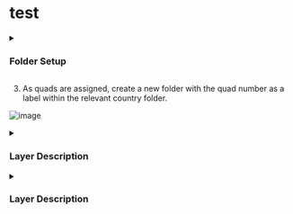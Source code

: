 # test

<details>
 
<summary><h3>Folder Setup</h3></summary>
 
1) Create a folder labelled 'Moore' in your PCs data drive.

![image](https://github.com/user-attachments/assets/f4114424-de88-45c0-a2e0-ca8516849279)


2) The Moore folder should contain GIS_Files (downloaded from canvas) and a folder for each country we're working in.


![image](https://github.com/user-attachments/assets/f25117ec-1982-4676-8e09-05d91508468f)
=======

![image](https://github.com/user-attachments/assets/f25117ec-1982-4676-8e09-05d91508468f)

3) As quads are assigned, create a new folder with the quad number as a label within the relevant country folder.

![image](https://github.com/user-attachments/assets/eef90db7-2e3f-410b-bb7e-83e96db19c37)


3) Within each quad folder, there should be two folders: 'resources' and 'working'. Place each of the layers from sandy into the Resources folder.

![image](https://github.com/user-attachments/assets/a58dcf4e-530b-40db-a027-fecb5107f85a)


###  Setting up a project in Terrset

1) In Terrset, right click in the empty space of the 'projects' tab and select 'New Project'

![image](https://github.com/user-attachments/assets/c0051a12-4a76-4590-b35e-0e9fa6d28f0c)


2) Navigate to the working folder within the quad you're working on.

![image](https://github.com/user-attachments/assets/61ff0760-9e7c-45f4-b567-c54ceae8f581)

3) Change the name of the project from 'working' to the quad number

![image](https://github.com/user-attachments/assets/bfb0389e-334f-48d1-a741-55d774e9628f)

4) Add the resources and gis_files folders as resource folders. The completed setup should look like this.

![image](https://github.com/user-attachments/assets/f9506303-4997-4f79-b581-83a8d33a6620)

5) Start digitizing!


 
</details>


3) As quads are assigned, create a new folder with the quad number as a label within the relevant country folder.

![image](https://github.com/user-attachments/assets/eef90db7-2e3f-410b-bb7e-83e96db19c37)


<details>
<summary><h3>Layer Description</h3></summary>


3) Within each quad folder, there should be two folders: 'resources' and 'working'. Place each of the layers from sandy into the Resources folder.

![image](https://github.com/user-attachments/assets/a58dcf4e-530b-40db-a027-fecb5107f85a)


###  Setting up a project in Terrset

1) In Terrset, right click in the empty space of the 'projects' tab and select 'New Project'

![image](https://github.com/user-attachments/assets/c0051a12-4a76-4590-b35e-0e9fa6d28f0c)


2) Navigate to the working folder within the quad you're working on.

![image](https://github.com/user-attachments/assets/61ff0760-9e7c-45f4-b567-c54ceae8f581)

3) Change the name of the project from 'working' to the quad number


  ![image](https://github.com/user-attachments/assets/bfb0389e-334f-48d1-a741-55d774e9628f)

The [tasseled cap](https://yceo.yale.edu/tasseled-cap-transform-landsat-8-oli) transformation results in images representing the greenness, wetness, and brightness of an image.


4) Add the resources and gis_files folders as resource folders. The completed setup should look like this.

![image](https://github.com/user-attachments/assets/f9506303-4997-4f79-b581-83a8d33a6620)

5) Start digitizing!


 
</details>



<details>
<summary><h3>Layer Description</h3></summary>

## Layer Description


Below is a description of each ogh the images used in digitizing mangroves.



| Layer Name                 | Description            | Preview      | 
|----------------------------|----------------------|-----------------|

| ![image](https://github.com/user-attachments/assets/3fd7206a-7b64-4605-8085-188ee5803222)     | Mask of Study area. <br> The study area for this project is 10 km on eihter side of the coast line, extending up to 60 km inland in low elevation areas.  |  ![image](https://github.com/user-attachments/assets/a22d9554-a2aa-48ee-a014-2e61d5f0e1ba) |
| ![image](https://github.com/user-attachments/assets/0f43b00b-0b62-47e7-9e7e-79833aa70565)     | Sentinel-1 [Synthetic Aperature Radar](https://www.earthdata.nasa.gov/learn/earth-observation-data-basics/sar) (SAR). <br> SAR imagery records the relative smoothness of the land surface. For example, the lowest values are found in smooth terrains such as open water and graded construction sites. The highest SAR values are found in complex terrains, such as mountainous terrains and dense urban areas. |    ![image](https://github.com/user-attachments/assets/e1559985-ed03-403f-a473-7adfa8f36492)  | 
| ![image](https://github.com/user-attachments/assets/af67fc90-e199-4fce-99e5-228bbaa108a6)    | Wetness image from the [tasseled cap transformation](https://pro.arcgis.com/en/pro-app/latest/help/analysis/raster-functions/tasseled-cap-function.htm). Note that highest wetness values are located in areas of open water and vegetation. Lowest wetness values are found in crop fields and built-up areas.    |  ![image](https://github.com/user-attachments/assets/097ebb71-1b8c-4d2f-9b7f-6c40bc97d894)  | 
|![image](https://github.com/user-attachments/assets/b095d101-0ae3-4334-9451-4512a104d75c) | False color composite using red, near infrared, and shortwave infrared bands. <br> Note that mangroves appear as red, other vegetation as orange, crop fields and built-up areas as cyan, and open water as deep blue.    | ![image](https://github.com/user-attachments/assets/769e7b8f-cd1b-441b-9c82-184605797dc2)    |
| ![image](https://github.com/user-attachments/assets/29318205-d965-4ef4-ad7f-e0b861445d3e)         | Landcover layer from previous years to update. <br> Using the provided ‘aqua’ palette, mangroves are deep green, aquaculture is orange, water is light blue, and other is yellow.  | ![image](https://github.com/user-attachments/assets/ced519ed-9a42-4d34-bd4a-b07c9148f74e) | 

| ![image](https://github.com/user-attachments/assets/3fd7206a-7b64-4605-8085-188ee5803222)     | Mask of Study area |  ![image](https://github.com/user-attachments/assets/a22d9554-a2aa-48ee-a014-2e61d5f0e1ba) |
| ![image](https://github.com/user-attachments/assets/0f43b00b-0b62-47e7-9e7e-79833aa70565)     | Sentinel-1 [Synthetic Aperature Radar](https://www.earthdata.nasa.gov/learn/earth-observation-data-basics/sar) (SAR)              |       n/a       | 
| NY and PA roads            | line                 |          n/a    | 
| Eastern Hemlock Basal Area | raster image         | 250 m           |
| Temperature                | raster images        | 2.5 arc minutes | 
| Terrain Products           | raster images       | 90 meters       |               
|  ![image](https://github.com/user-attachments/assets/8b49c643-3765-4533-b7e0-a2301a59aed7)       | raster images        | 2.5 arc minutes | 

 </details>
